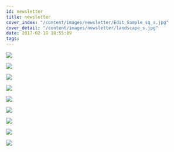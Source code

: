 ```yaml
---
id: newsletter
title: newsletter
cover_index: "/content/images/newsletter/Edit_Sample_sq_s.jpg"
cover_detail: "/content/images/newsletter/landscape_s.jpg"
date: 2017-02-18 18:55:09
tags:
---
```


<a href="http://us9.campaign-archive2.com/?u=31193cb387db430ae450d0b47&id=1ca9ad1998&e=6010b3d0d9">
    <img class="post-small" src="/content/images/newsletter/bs.jpg">
</a>

<a href="http://us9.campaign-archive2.com/?u=31193cb387db430ae450d0b47&id=fc1b98a5f5&e=6010b3d0d9"><img class="post-small" src="/content/images/newsletter/kalispera.gif"></a>

<a href="http://us9.campaign-archive1.com/?u=31193cb387db430ae450d0b47&id=f0e920016c&e=6010b3d0d9"><img class="post-small" src="/content/images/newsletter/capes.jpg"></a>

<a href="http://us9.campaign-archive1.com/?u=31193cb387db430ae450d0b47&id=bc2aa68418&e=6010b3d0d9"><img class="post-small" src="/content/images/newsletter/cold.jpg"></a>

<a href="http://us9.campaign-archive1.com/?u=31193cb387db430ae450d0b47&id=f0e920016c&e=6010b3d0d9"><img class="post-small" src="/content/images/newsletter/offers.jpg"></a>

<a href="http://us9.campaign-archive1.com/?u=31193cb387db430ae450d0b47&id=c77b048378&e=6010b3d0d9"><img class="post-small" src="/content/images/newsletter/accessory.jpg"></a>

<a href="http://us9.campaign-archive1.com/?u=31193cb387db430ae450d0b47&id=217b80b13e&e=6010b3d0d9"><img class="post-small" src="/content/images/newsletter/letter_to_santa.jpg"></a>

<a href="http://us9.campaign-archive2.com/?u=31193cb387db430ae450d0b47&id=9c7fb8b516&e=6010b3d0d9"><img class="post-small" src="/content/images/newsletter/time.jpg"></a>

<a href="http://us9.campaign-archive1.com/?u=31193cb387db430ae450d0b47&id=bb4e69e44c&e=6010b3d0d9"><img class="post-small" src="/content/images/newsletter/pdpd.jpg"></a>







